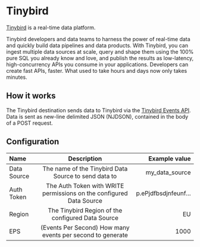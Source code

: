# Tinybird

[Tinybird](https://www.tinybird.co/) is a real-time data platform. 

Tinybird developers and data teams to harness the power of real-time data and quickly build data pipelines and data products. With Tinybird, you can ingest multiple data sources at scale, query and shape them using the 100% pure SQL you already know and love, and publish the results as low-latency, high-concurrency APIs you consume in your applications. Developers can create fast APIs, faster. What used to take hours and days now only takes minutes.

## How it works

The Tinybird destination sends data to Tinybird via the [Tinybird Events API](https://www.tinybird.co/docs/ingest/events-api.html). Data is sent as new-line delimited JSON (NJDSON), contained in the body of a POST request.

## Configuration

| Name   | Description | Example value |
| :----- | :----: | ----: |
| Data Source | The name of the Tinybird Data Source to send data to | my_data_source |
| Auth Token | The Auth Token with WRITE permissions on the configured Data Source  |  p.ePjdfbsdjnfeunf... |
| Region | The Tinybird Region of the configured Data Source  |  EU |
| EPS | (Events Per Second) How many events per second to generate  |  1000 |
